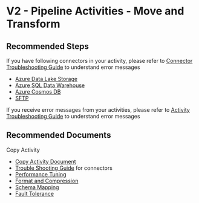 ﻿<properties
    pageTitle="V2 - Pipeline Activities - Move and Transform Common Solutions"
    description="V2 - Pipeline Activities - Move and Transform Common Solutions"
    service=""
    resource=""
    authors="chez-charlie"
    ms.author="chez"
    displayOrder=""
    selfHelpType="generic"
    supportTopicIds="32637163"
    resourceTags=""
    productPesIds="15613"
    cloudEnvironments="public, Fairfax"
    articleId="fe908ed6-ea3a-4c4a-b5c0-de16395bd843"
	ownershipId="AzureData_DataFactory"
/>

# V2 - Pipeline Activities - Move and Transform

## **Recommended Steps**

If you have following connectors in your activity, please refer to [Connector Troubleshooting Guide](https://docs.microsoft.com/azure/data-factory/connector-troubleshoot-guide) to understand error messages

* [Azure Data Lake Storage](https://docs.microsoft.com/azure/data-factory/connector-troubleshoot-guide#azure-data-lake-storage) <br>
* [Azure SQL Data Warehouse](https://docs.microsoft.com/azure/data-factory/connector-troubleshoot-guide#azure-sql-data-warehouse) <br>
* [Azure Cosmos DB](https://docs.microsoft.com/azure/data-factory/connector-troubleshoot-guide#azure-cosmos-db) <br>
* [SFTP](https://docs.microsoft.com/azure/data-factory/connector-troubleshoot-guide#sftp)

If you receive error messages from your activities, please refer to [Activity Troubleshooting Guide](https://docs.microsoft.com/azure/data-factory/data-factory-troubleshoot-guide) to understand error messages

## **Recommended Documents**

Copy Activity

* [Copy Activity Document](https://docs.microsoft.com/azure/data-factory/copy-activity-overview)
* [Trouble Shooting Guide](https://docs.microsoft.com/azure/data-factory/connector-troubleshoot-guide) for connectors
* [Performance Tuning](https://docs.microsoft.com/azure/data-factory/copy-activity-performance)
* [Format and Compression](https://docs.microsoft.com/azure/data-factory/supported-file-formats-and-compression-codecs)
* [Schema Mapping](https://docs.microsoft.com/azure/data-factory/copy-activity-schema-and-type-mapping)
* [Fault Tolerance](https://docs.microsoft.com/azure/data-factory/copy-activity-fault-tolerance)
